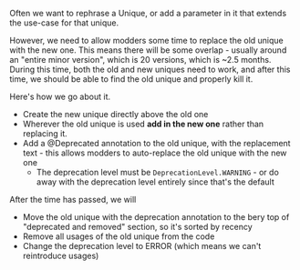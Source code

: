 Often we want to rephrase a Unique, or add a parameter in it that extends the use-case for that unique. 

However, we need to allow modders some time to replace the old unique with the new one. 
This means there will be some overlap - usually around an "entire minor version", which is 20 versions, which is ~2.5 months.
During this time, both the old and new uniques need to work, and after this time, we should be able to find the old unique and properly kill it.

Here's how we go about it.

- Create the new unique directly above the old one
- Wherever the old unique is used **add in the new one** rather than replacing it.
- Add a @Deprecated annotation to the old unique, with the replacement text - this allows modders to auto-replace the old unique with the new one
  - The deprecation level must be `DeprecationLevel.WARNING` - or do away with the deprecation level entirely since that's the default

After the time has passed, we will

- Move the old unique with the deprecation annotation to the bery top of "deprecated and removed" section, so it's sorted by recency
- Remove all usages of the old unique from the code
- Change the deprecation level to ERROR (which means we can't reintroduce usages)
